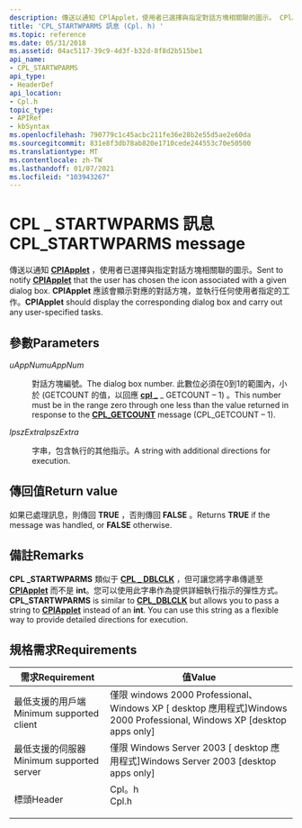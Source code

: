 ```yaml
---
description: 傳送以通知 CPlApplet，使用者已選擇與指定對話方塊相關聯的圖示。 CPlApplet 應該會顯示對應的對話方塊，並執行任何使用者指定的工作。
title: 'CPL_STARTWPARMS 訊息 (Cpl. h) '
ms.topic: reference
ms.date: 05/31/2018
ms.assetid: 04ac5117-39c9-4d3f-b32d-8f8d2b515be1
api_name:
- CPL_STARTWPARMS
api_type:
- HeaderDef
api_location:
- Cpl.h
topic_type:
- APIRef
- kbSyntax
ms.openlocfilehash: 790779c1c45acbc211fe36e28b2e55d5ae2e60da
ms.sourcegitcommit: 831e8f3db78ab820e1710cede244553c70e50500
ms.translationtype: MT
ms.contentlocale: zh-TW
ms.lasthandoff: 01/07/2021
ms.locfileid: "103943267"
---
```

# <a name="cpl_startwparms-message"></a><span data-ttu-id="8c4f8-104">CPL \_ STARTWPARMS 訊息</span><span class="sxs-lookup"><span data-stu-id="8c4f8-104">CPL\_STARTWPARMS message</span></span>

<span data-ttu-id="8c4f8-105">傳送以通知 [**CPlApplet**](/windows/win32/api/cpl/nc-cpl-applet_proc) ，使用者已選擇與指定對話方塊相關聯的圖示。</span><span class="sxs-lookup"><span data-stu-id="8c4f8-105">Sent to notify [**CPlApplet**](/windows/win32/api/cpl/nc-cpl-applet_proc) that the user has chosen the icon associated with a given dialog box.</span></span> <span data-ttu-id="8c4f8-106">**CPlApplet** 應該會顯示對應的對話方塊，並執行任何使用者指定的工作。</span><span class="sxs-lookup"><span data-stu-id="8c4f8-106">**CPlApplet** should display the corresponding dialog box and carry out any user-specified tasks.</span></span>

## <a name="parameters"></a><span data-ttu-id="8c4f8-107">參數</span><span class="sxs-lookup"><span data-stu-id="8c4f8-107">Parameters</span></span>

<dl> <dt>

<span data-ttu-id="8c4f8-108">*uAppNum*</span><span class="sxs-lookup"><span data-stu-id="8c4f8-108">*uAppNum*</span></span> 
</dt> <dd>

<span data-ttu-id="8c4f8-109">對話方塊編號。</span><span class="sxs-lookup"><span data-stu-id="8c4f8-109">The dialog box number.</span></span> <span data-ttu-id="8c4f8-110">此數位必須在0到1的範圍內，小於 (GETCOUNT 的值，以回應 [**cpl \_**](cpl-getcount.md) \_ GETCOUNT – 1) 。</span><span class="sxs-lookup"><span data-stu-id="8c4f8-110">This number must be in the range zero through one less than the value returned in response to the [**CPL\_GETCOUNT**](cpl-getcount.md) message (CPL\_GETCOUNT – 1).</span></span>

</dd> <dt>

<span data-ttu-id="8c4f8-111">*lpszExtra*</span><span class="sxs-lookup"><span data-stu-id="8c4f8-111">*lpszExtra*</span></span> 
</dt> <dd>

<span data-ttu-id="8c4f8-112">字串，包含執行的其他指示。</span><span class="sxs-lookup"><span data-stu-id="8c4f8-112">A string with additional directions for execution.</span></span>

</dd> </dl>

## <a name="return-value"></a><span data-ttu-id="8c4f8-113">傳回值</span><span class="sxs-lookup"><span data-stu-id="8c4f8-113">Return value</span></span>

<span data-ttu-id="8c4f8-114">如果已處理訊息，則傳回 **TRUE** ，否則傳回 **FALSE** 。</span><span class="sxs-lookup"><span data-stu-id="8c4f8-114">Returns **TRUE** if the message was handled, or **FALSE** otherwise.</span></span>

## <a name="remarks"></a><span data-ttu-id="8c4f8-115">備註</span><span class="sxs-lookup"><span data-stu-id="8c4f8-115">Remarks</span></span>

<span data-ttu-id="8c4f8-116">**CPL \_STARTWPARMS** 類似于 [**CPL \_ DBLCLK**](cpl-dblclk.md) ，但可讓您將字串傳遞至 [**CPlApplet**](/windows/win32/api/cpl/nc-cpl-applet_proc) 而不是 **int**。您可以使用此字串作為提供詳細執行指示的彈性方式。</span><span class="sxs-lookup"><span data-stu-id="8c4f8-116">**CPL\_STARTWPARMS** is similar to [**CPL\_DBLCLK**](cpl-dblclk.md) but allows you to pass a string to [**CPlApplet**](/windows/win32/api/cpl/nc-cpl-applet_proc) instead of an **int**. You can use this string as a flexible way to provide detailed directions for execution.</span></span>

## <a name="requirements"></a><span data-ttu-id="8c4f8-117">規格需求</span><span class="sxs-lookup"><span data-stu-id="8c4f8-117">Requirements</span></span>



| <span data-ttu-id="8c4f8-118">需求</span><span class="sxs-lookup"><span data-stu-id="8c4f8-118">Requirement</span></span> | <span data-ttu-id="8c4f8-119">值</span><span class="sxs-lookup"><span data-stu-id="8c4f8-119">Value</span></span> |
|-------------------------------------|----------------------------------------------------------------------------------|
| <span data-ttu-id="8c4f8-120">最低支援的用戶端</span><span class="sxs-lookup"><span data-stu-id="8c4f8-120">Minimum supported client</span></span><br/> | <span data-ttu-id="8c4f8-121">僅限 windows 2000 Professional、Windows XP \[ desktop 應用程式\]</span><span class="sxs-lookup"><span data-stu-id="8c4f8-121">Windows 2000 Professional, Windows XP \[desktop apps only\]</span></span><br/>           |
| <span data-ttu-id="8c4f8-122">最低支援的伺服器</span><span class="sxs-lookup"><span data-stu-id="8c4f8-122">Minimum supported server</span></span><br/> | <span data-ttu-id="8c4f8-123">僅限 Windows Server 2003 \[ desktop 應用程式\]</span><span class="sxs-lookup"><span data-stu-id="8c4f8-123">Windows Server 2003 \[desktop apps only\]</span></span><br/>                             |
| <span data-ttu-id="8c4f8-124">標頭</span><span class="sxs-lookup"><span data-stu-id="8c4f8-124">Header</span></span><br/>                   | <dl> <span data-ttu-id="8c4f8-125"><dt>Cpl。h</dt></span><span class="sxs-lookup"><span data-stu-id="8c4f8-125"><dt>Cpl.h</dt></span></span> </dl> |



 

 
